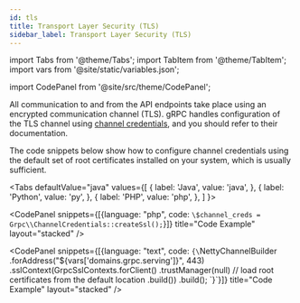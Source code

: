 ```yaml
---
id: tls
title: Transport Layer Security (TLS)
sidebar_label: Transport Layer Security (TLS)
---
```


import Tabs from '@theme/Tabs';
import TabItem from '@theme/TabItem';
import vars from '@site/static/variables.json';

import CodePanel from '@site/src/theme/CodePanel';


All communication to and from the API endpoints take place using an encrypted
communication channel (TLS). gRPC handles configuration of the TLS channel
using [channel credentials](https://grpc.io/docs/guides/auth/#credential-types),
and you should refer to their documentation.

The code snippets below show how to configure channel credentials using the
default set of root certificates installed on your system, which is usually
sufficient.

<Tabs
  defaultValue="java"
  values={[
    { label: 'Java', value: 'java', },
    { label: 'Python', value: 'py', },
    { label: 'PHP', value: 'php', },
  ]
}>
<TabItem value="php">

<CodePanel snippets={[{language: "php", code: `\$channel_creds = Grpc\\ChannelCredentials::createSsl();`}]} title="Code Example" layout="stacked" />

</TabItem>
<TabItem value="py">
<CodePanel snippets={[{language: "text", code: `{\`# Allow the gRPC runtime to load root certificates from the default location.
# This is sufficient for most cases.
channel_creds = grpc.ssl_channel_credentials()
grpc.secure_channel("\${vars['domains.grpc.serving']}:443", channel_creds)
\`}`}]} title="Code Example" layout="stacked" />

</TabItem>
<TabItem value="java">

<CodePanel snippets={[{language: "text", code: `{\`NettyChannelBuilder
    .forAddress("\${vars['domains.grpc.serving']}", 443)
    .sslContext(GrpcSslContexts.forClient()
        .trustManager(null)  // load root certificates from the default location
        .build())
    .build();
\`}`}]} title="Code Example" layout="stacked" />

</TabItem>
</Tabs>
